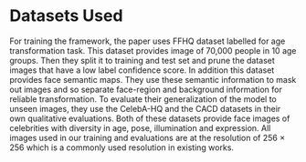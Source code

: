 # Datasets Used

For training the framework, the paper uses FFHQ dataset labelled for age transformation task. This dataset provides image of 70,000 people in 10 age groups. Then they split it to training and test set and prune the dataset images that have a low label confidence score. In addition this dataset provides face semantic maps. They use these semantic information to mask out images and so separate face-region and background information for reliable transformation. To evaluate their generalization of the model to unseen images, they use the CelebA-HQ and the CACD datasets in their own qualitative evaluations. Both of these datasets provide face images of celebrities with diversity in age, pose, illumination and expression. All images used in our training and evaluations are at the resolution of 256 × 256 which is a commonly used resolution in existing works.
